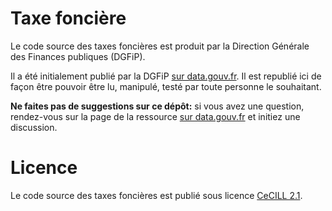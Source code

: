 # Taxe foncière

Le code source des taxes foncières est produit par la Direction
Générale des Finances publiques (DGFiP).

Il a été initialement publié par la DGFiP [sur
data.gouv.fr](https://www.data.gouv.fr/fr/datasets/code-source-des-taxes-foncieres-tf). Il est republié ici de façon être pouvoir être lu, manipulé, testé par toute personne le souhaitant.

**Ne faites pas de suggestions sur ce dépôt:** si vous avez une question, rendez-vous sur la page de la ressource [sur data.gouv.fr](https://www.data.gouv.fr/fr/datasets/code-source-des-taxes-foncieres-tf) et initiez une discussion.

# Licence

Le code source des taxes foncières est publié sous licence [CeCILL 2.1](LICENSE).
